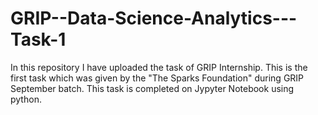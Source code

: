 # GRIP--Data-Science-Analytics---Task-1
In this repository I have uploaded the task of GRIP Internship. This is the first task which was given by the "The Sparks Foundation" during GRIP September batch. This task is completed on Jypyter Notebook using python. 
